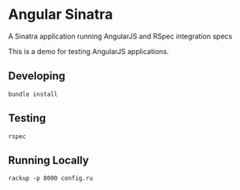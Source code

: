 # Angular Sinatra

A Sinatra application running AngularJS and RSpec integration specs

This is a demo for testing AngularJS applications.

## Developing

```
bundle install
```

## Testing

```
rspec
```

## Running Locally

```
rackup -p 8000 config.ru
```
